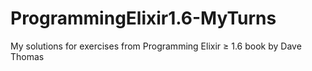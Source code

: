 # ProgrammingElixir1.6-MyTurns
My solutions for exercises from Programming Elixir ≥ 1.6 book by Dave Thomas
